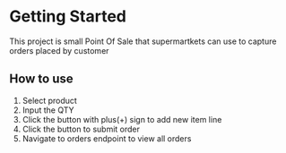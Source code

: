 # Getting Started

This project is small Point Of Sale that supermartkets can use to capture orders placed by customer

## How to use
1. Select product
2. Input the QTY
3. Click the button with plus(+) sign to add new item line
4. Click the button to submit order
5. Navigate to orders endpoint to view all orders